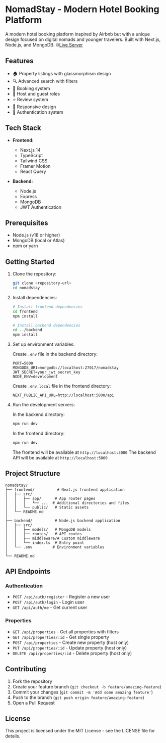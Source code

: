 # NomadStay - Modern Hotel Booking Platform

A modern hotel booking platform inspired by Airbnb but with a unique design focused on digital nomads and younger travelers. Built with Next.js, Node.js, and MongoDB.
🌐[Live Server](https://roombnb.vercel.app/)

## Features

- 🏠 Property listings with glassmorphism design
- 🔍 Advanced search with filters
- 📅 Booking system
- 👥 Host and guest roles
- ⭐ Review system
- 📱 Responsive design
- 🔐 Authentication system

## Tech Stack

- **Frontend:**
  - Next.js 14
  - TypeScript
  - Tailwind CSS
  - Framer Motion
  - React Query

- **Backend:**
  - Node.js
  - Express
  - MongoDB
  - JWT Authentication

## Prerequisites

- Node.js (v18 or higher)
- MongoDB (local or Atlas)
- npm or yarn

## Getting Started

1. Clone the repository:
   ```bash
   git clone <repository-url>
   cd nomadstay
   ```

2. Install dependencies:
   ```bash
   # Install frontend dependencies
   cd frontend
   npm install

   # Install backend dependencies
   cd ../backend
   npm install
   ```

3. Set up environment variables:

   Create `.env` file in the backend directory:
   ```
   PORT=5000
   MONGODB_URI=mongodb://localhost:27017/nomadstay
   JWT_SECRET=your_jwt_secret_key
   NODE_ENV=development
   ```

   Create `.env.local` file in the frontend directory:
   ```
   NEXT_PUBLIC_API_URL=http://localhost:5000/api
   ```

4. Run the development servers:

   In the backend directory:
   ```bash
   npm run dev
   ```

   In the frontend directory:
   ```bash
   npm run dev
   ```

   The frontend will be available at `http://localhost:3000`
   The backend API will be available at `http://localhost:5000`

## Project Structure

```
nomadstay/
├── frontend/          # Next.js frontend application
│   ├── src/
│   │   ├── app/      # App router pages
│   │   │   └── ...  # Additional directories and files
│   │   └── public/   # Static assets
│   └── README.md
│
├── backend/          # Node.js backend application
│   ├── src/
│   │   ├── models/   # MongoDB models
│   │   ├── routes/   # API routes
│   │   ├── middleware/# Custom middleware
│   │   └── index.ts  # Entry point
│   └── .env         # Environment variables
│
└── README.md
```

## API Endpoints

### Authentication
- `POST /api/auth/register` - Register a new user
- `POST /api/auth/login` - Login user
- `GET /api/auth/me` - Get current user

### Properties
- `GET /api/properties` - Get all properties with filters
- `GET /api/properties/:id` - Get single property
- `POST /api/properties` - Create new property (host only)
- `PUT /api/properties/:id` - Update property (host only)
- `DELETE /api/properties/:id` - Delete property (host only)

## Contributing

1. Fork the repository
2. Create your feature branch (`git checkout -b feature/amazing-feature`)
3. Commit your changes (`git commit -m 'Add some amazing feature'`)
4. Push to the branch (`git push origin feature/amazing-feature`)
5. Open a Pull Request

## License

This project is licensed under the MIT License - see the LICENSE file for details. 
